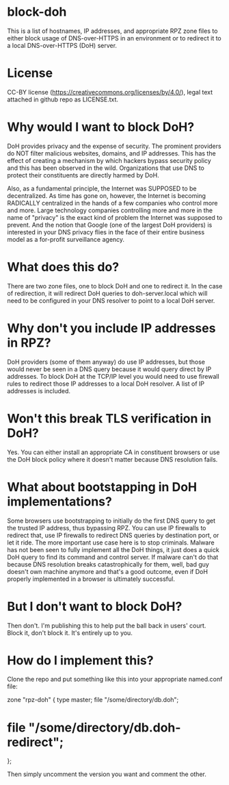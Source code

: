 # block-doh

This is a list of hostnames, IP addresses, and appropriate RPZ zone files to either block usage of DNS-over-HTTPS in an environment or to redirect it to a local DNS-over-HTTPS (DoH) server.

# License

CC-BY license (https://creativecommons.org/licenses/by/4.0/), legal text attached in github repo as LICENSE.txt.

# Why would I want to block DoH?

DoH provides privacy and the expense of security. The prominent providers do NOT filter malicious websites, domains, and IP addresses. This has the effect of creating a mechanism by which hackers bypass security policy and this has been observed in the wild. Organizations that use DNS to protect their constituents are directly harmed by DoH.

Also, as a fundamental principle, the Internet was SUPPOSED to be decentralized. As time has gone on, however, the Internet is becoming RADICALLY centralized in the hands of a few companies who control more and more. Large technology companies controlling more and more in the name of "privacy" is the exact kind of problem the Internet was supposed to prevent. And the notion that Google (one of the largest DoH providers) is interested in your DNS privacy flies in the face of their entire business model as a for-profit surveillance agency.

# What does this do?

There are two zone files, one to block DoH and one to redirect it. In the case of redirection, it will redirect DoH queries to doh-server.local which will need to be configured in your DNS resolver to point to a local DoH server.

# Why don't you include IP addresses in RPZ?

DoH providers (some of them anyway) do use IP addresses, but those would never be seen in a DNS query because it would query direct by IP addresses. To block DoH at the TCP/IP level you would need to use firewall rules to redirect those IP addresses to a local DoH resolver. A list of IP addresses is included.

# Won't this break TLS verification in DoH?

Yes. You can either install an appropriate CA in constituent browsers or use the DoH block policy where it doesn't matter because DNS resolution fails.

# What about bootstapping in DoH implementations?

Some browsers use bootstrapping to initially do the first DNS query to get the trusted IP address, thus bypassing RPZ. You can use IP firewalls to redirect that, use IP firewalls to redirect DNS queries by destination port, or let it ride. The more important use case here is to stop criminals. Malware has not been seen to fully implement all the DoH things, it just does a quick DoH query to find its command and control server. If malware can't do that because DNS resolution breaks catastrophically for them, well, bad guy doesn't own machine anymore and that's a good outcome, even if DoH properly implemented in a browser is ultimately successful.

# But I don't want to block DoH?

Then don't. I'm publishing this to help put the ball back in users' court. Block it, don't block it. It's entirely up to you.

# How do I implement this?

Clone the repo and put something like this into your appropriate named.conf file:

zone "rpz-doh" {
	type master;
	file "/some/directory/db.doh";
#	file "/some/directory/db.doh-redirect";
};

Then simply uncomment the version you want and comment the other.
